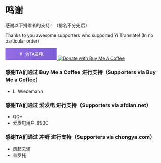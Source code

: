 # 鸣谢

感谢以下捐赠者的支持！（排名不分先后）

Thanks to you awesome supporters who supported Yi Translate! (In no particular order)

<a href=https://afdian.net/@lyldev/plan >
<img src="other\images\afdian.png" width="162" height="38" alt="发电支持一下">
</a>

<a href=https://www.buymeacoffee.com/lyldev>
<img src="https://cdn.buymeacoffee.com/buttons/arial-violet.png" alt="Donate with Buy Me A Coffee" width="162" height="38"/>
</a>

### 感谢TA们通过 Buy Me a Coffee 进行支持（Supporters via Buy Me a Coffee）

- L. Wiedemann

### 感谢TA们通过 爱发电 进行支持（Supporters via afdian.net）

- QQ*
- 爱发电用户_893C

### 感谢TA们通过 冲呀 进行支持（Supporters via chongya.com）

- 风起云涌
- 普罗托